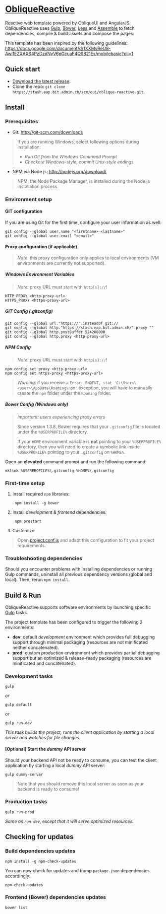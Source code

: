 # [ObliqueReactive](https://stash.eap.bit.admin.ch/projects/OUI/repos/oblique-reactive/)

Reactive web template powered by ObliqueUI and AngularJS. ObliqueReactive uses [Gulp](https://github.com/gulpjs/gulp/), [Bower](http://bower.io/), [Less](http://lesscss.org/) and [Assemble](http://assemble.io/) to fetch dependencies, compile & build assets and compose the pages.

This template has been inspired by the following guidelines:
<https://docs.google.com/document/d/1XXMvReO8-Awi1EZXAXS4PzDzdNvV6pGcuaF4Q9821Es/mobilebasic?pli=1>

## Quick start

- [Download the latest release](https://stash.eap.bit.admin.ch/plugins/servlet/archive/projects/OUI/repos/oblique-reactive).
- Clone the repo: `git clone https://stash.eap.bit.admin.ch/scm/oui/oblique-reactive.git`.

## Install

### Prerequisites

* Git: <http://git-scm.com/downloads>

> If you are running Windows, select following options during installation:
> - _Run Git from the Windows Command Prompt_
> - _Checkout Windows-style, commit Unix-style endings_

* NPM via Node.js: <http://nodejs.org/download/>

> NPM, the Node Package Manager, is installed during the Node.js installation process.

### Environment setup

#### GIT configuration

If you are using Git for the first time, configure your user information as well:

	git config --global user.name "<firstname> <lastname>"
	git config --global user.email "<email>"

#### Proxy configuration (if applicable)

> *Note*: this proxy configuration only applies to local environments (VM environments are currently not supported).

##### Windows Environment Variables

> *Note*: proxy URL must start with `http[s]://`!

	HTTP_PROXY <http-proxy-url>
	HTTPS_PROXY <https-proxy-url>

##### GIT Config (.gitconfig)

	git config --global url."https://".insteadOf git://
	git config --global http."https://stash.eap.bit.admin.ch/".proxy ""
	git config --global http.postBuffer 524288000
	git config --global http.proxy <http-proxy-url>

##### NPM Config

> *Note*: proxy URL must start with `http[s]://`!

	npm config set proxy <http-proxy-url>
	npm config set https-proxy <https-proxy-url>

> *Warning*: if you receive a `Error: ENOENT, stat 'C:\Users\<user>\AppData\Roaming\npm'` exception, you will have to manually create the `npm` folder under the `Roaming` folder.

##### Bower Config (Windows only)

> *Important: users experiencing proxy errors*
>
> Since version 1.3.8, Bower requires that your `.gitconfig` file is located under the `%USERPROFILE%` directory.
>
> If your `HOME` environment variable is **not** pointing to your `%USERPROFILE%` directory, then you will need to create a symbolic link inside `%USERPROFILE%` pointing to your `.gitconfig` on `%HOME%`.

Open an **elevated** command prompt and run the following command:

	mklink %USERPROFILE%\.gitconfig %HOME%\.gitconfig

### First-time setup

1. Install required `npm` libraries:

		npm install -g bower

2. Install *development* & *frontend* dependencies:

		npm prestart

3. Customize:

> Open [project.conf.js](https://stash.eap.bit.admin.ch/projects/OUI/repos/oblique-reactive/browse/project.conf.js) and adapt this configuration to fit your project requirements.

### Troubleshooting dependencies

Should you encounter problems with installing dependencies or running Gulp commands, uninstall all previous dependency versions (global and local). Then, rerun `npm install`.

## Build & Run

ObliqueReactive supports software environments by launching specific [Gulp](https://github.com/gulpjs/gulp/) tasks.

The project template has been configured to trigger the following 2 environments:

* **dev**: default *development* environment which provides full debugging support through minimal packaging (resources are not minificated neither concatenated).
* **prod**: custom *production* environment which provides partial debugging support but an optimized & release-ready packaging (resources are minificated and concatenated).

### Development tasks

	gulp

*or*

	gulp default

*or*

	gulp run-dev

_This task builds the project, runs the client application by starting a local server and watches for file changes._

#### [Optional] Start the *dummy* API server

Should your backend API not be ready to consume, you can test the client application by starting a local *dummy* API server:

	gulp dummy-server

> Note that you should remove this local server as soon as your backend is ready to consume!

### Production tasks

	gulp run-prod

_Same as `run-dev`, except that it will serve optimized resources._

## Checking for updates

### Build dependencies updates

	npm install -g npm-check-updates

You can now check for updates and bump `package.json` dependencies accordingly:

	npm-check-updates

### Frontend (Bower) dependencies updates

	bower list
